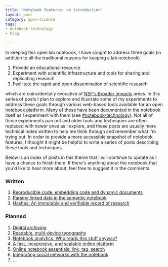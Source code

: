 ```yaml
---
title: "Notebook features: an introduction"
layout: post
category: open-science
tags: 
- notebook-technology
- blog

---
```



In keeping this open lab notebook, I have sought to address three goals
(in addition to all the traditional reasons for keeping a lab notebook)

1. Provide an educational resource 
2. Experiment with scientific infrastructure and tools for sharing and replicating research
3. Facilitate the rapid and open dissemination of scientific research

which are coincidentally evocative of [NSF's Broader
Impacts](http://www.nsf.gov/pubs/2007/nsf07046/nsf07046.jsp) areas.
In this series of posts I plan to explore and illustrate some of
my experiments to address these goals through various web-based tools
available for an open notebook platform.  Many of these have
been documented in the notebook itself as I experiment with them (see
[#notebook-technology](http://www.carlboettiger.info/tags.html#notebook-technology)).
Not all of those experiments pan out and older tools and techniques
are often replaced with newer ones as I explore, and these posts are
usually more technical notes written to help me think through and remember
what I'm trying out.  In order to provide a more accessible snapshot of
notebook features, I thought it might be helpful to write a series of
posts describing these tools and techniques.



Below is an index of posts in this theme that I will continue to 
update as I have a chance to finish them.  If there's anything about
the notebook that you'd like to hear more about, feel free to suggest
it in the comments.  

### Written

1. [Reproducible code: embedding code and dynamic documents](http://carlboettiger.info/2013/04/26/notebook-features-reproducible-code.html)
1. [Parsing linked data in the semantic notebook](http://carlboettiger.info/2013/04/04/notebook-parsing.html)
1. [Hashes: An immutable and verifiable record of research](http://carlboettiger.info/2013/05/03/notebook-features-hashes-providing-an-immutable-and-verifiable-research-record.html)


### Planned

1. [Digital archiving]()
1. [Readable, multi-device typography]()
1. [Notebook analytics: Who reads this stuff anyway?]()
1. [A fast, inexpensive, and scalable online platform]()
1. [Online notebook essentials: link, tag, search]()
1. [Integrating social networks with the notebook]()
1. ...


